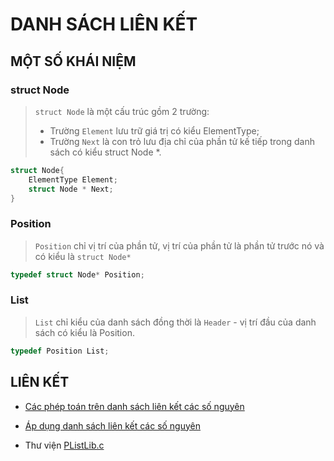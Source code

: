 # DANH SÁCH LIÊN KẾT

## MỘT SỐ KHÁI NIỆM

### struct Node

> `struct Node` là một cấu trúc gồm 2 trường:
> 
> - Trường `Element` lưu trữ giá trị có kiểu ElementType;
> - Trường `Next` là con trỏ lưu địa chỉ của phần tử kế tiếp trong danh sách có kiểu struct Node *.

```c
struct Node{
    ElementType Element;
    struct Node * Next;
}
```

### Position

> `Position` chỉ vị trí của phần tử, vị trí của phần tử là phần tử trước nó và có kiểu là `struct Node*`

```c
typedef struct Node* Position;
```

### List

> `List` chỉ kiểu của danh sách đồng thời là `Header` - vị trí đầu của danh sách có kiểu là Position.

```c
typedef Position List;
```

## LIÊN KẾT

- [Các phép toán trên danh sách liên kết các số nguyên](./CacPhepToanTrenDanhSachLienKetCacSoNguyen/README.md)

- [Áp dụng danh sách liên kết các số nguyên](./ApDungDanhSachLienKetCacSoNguyen/README.md)

- Thư viện [PListLib.c](./lib/PListLib.c)
